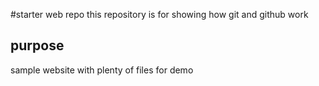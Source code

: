 #starter web repo
this repository is for showing how git and github work
## purpose
sample website with plenty of files for demo